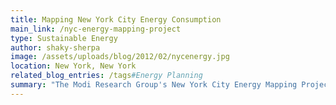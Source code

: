 ```yaml
---
title: Mapping New York City Energy Consumption
main_link: /nyc-energy-mapping-project
type: Sustainable Energy
author: shaky-sherpa
image: /assets/uploads/blog/2012/02/nycenergy.jpg
location: New York, New York
related_blog_entries: /tags#Energy Planning
summary: "The Modi Research Group's New York City Energy Mapping Project was jointly presented by Professor Vijay Modi and PhD student, Bianca Howard at the NorthEast Clean Heat and Power Initiative conference. The interactive map represents the total annual building energy consumption at the block level and at the taxlot level for New York City, and is expressed in kilowatt hours (kWh) per square meter of land area. The estimate for New York City-specific building energy use was based on a statistical model that utilizes zipcode-level energy consumption data to estimate the average annual energy use for every tax lot — at practically building level — through all five boroughs of the city."
---
```

